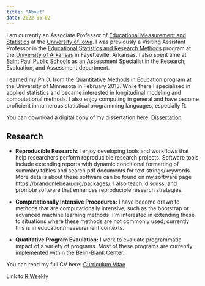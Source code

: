```yaml
---
title: "About"
date: 2022-06-02
---
```


I am currently an Associate Professor of [Educational Measurement and Statistics](http://www.education.uiowa.edu/pq/measstat) at the [University of Iowa](http://www.uiowa.edu/). I was previously a Visiting Assistant Professor in the [Educational Statistics and Research Methods](http://edfd.uark.edu/) program at the [University of Arkansas](http://uark.edu) in Fayetteville, Arkansas. I also spent time at [Saint Paul Public Schools](http://www.spps.org) as an Assessment Specialist in the Research, Evaluation, and Assessment department.

I earned my Ph.D. from the [Quantitative Methods in Education](http://www.cehd.umn.edu/EdPsych/programs/QME/) program at the University of Minnesota in February 2013. While there I specialized in applied statistics and became interested in longitudinal modeling and computational methods. I also enjoy computing in general and have become proficient in numerous statistical programming languages, especially R.  

You can download a digital copy of my dissertation here: [Dissertation](http://purl.umn.edu/146916)


Research
-------

 - **Reproducible Research:** I enjoy developing tools and workflows that help researchers perform  reproducible research projects. Software tools include extending reports with dynamic conditional formatting of summary tables and search pdf documents for text strings/keywords. More details about these software can be found on my software page <https://brandonlebeau.org/packages/>. I also teach, discuss, and promote software that enhances reproducible research strategies.
 
 - **Computationally Intensive Procedures:** I have become drawn to methods that are computationally intensive, such as the bootstrap or advanced machine learning methods. I'm interested in extending these to situations where these methods are not commonly used, currently this is in education/measurement contexts.
 - **Quatitative Program Evaulation:** I work to evaluate programmatic impact of a variety of programs. Most of these programs are currently implemented within the [Belin-Blank Center](https://belinblank.education.uiowa.edu/). 
 
You can read my full CV here: [Curriculum Vitae](/LeBeauCV-website.pdf)

Link to [R Weekly](https://rweekly.org/)
